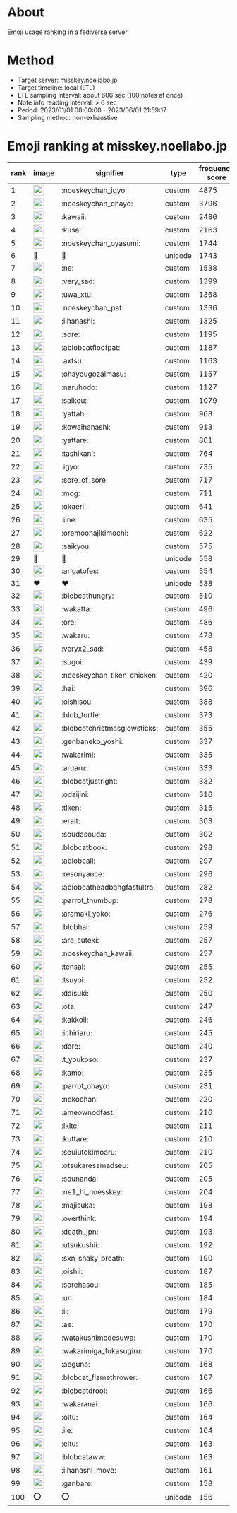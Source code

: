 # About
Emoji usage ranking in a fediverse server

# Method
- Target server: misskey.noellabo.jp
- Target timeline: local (LTL)
- LTL sampling interval: about 606 sec (100 notes at once)
- Note info reading interval: > 6 sec
- Period: 2023/01/01 08:00:00 - 2023/06/01 21:59:17 
- Sampling method: non-exhaustive

# Emoji ranking at misskey.noellabo.jp

|rank|image|signifier|type|frequency score|
|----|----|----|----|----|
|1|<img height="24" src="https://misskey.noellabo.jp/emoji/noeskeychan_igyo.webp">|:noeskeychan_igyo:|custom|4875|
|2|<img height="24" src="https://misskey.noellabo.jp/emoji/noeskeychan_ohayo.webp">|:noeskeychan_ohayo:|custom|3796|
|3|<img height="24" src="https://misskey.noellabo.jp/emoji/kawaii.webp">|:kawaii:|custom|2486|
|4|<img height="24" src="https://misskey.noellabo.jp/emoji/kusa.webp">|:kusa:|custom|2163|
|5|<img height="24" src="https://misskey.noellabo.jp/emoji/noeskeychan_oyasumi.webp">|:noeskeychan_oyasumi:|custom|1744|
|6|🎉|🎉|unicode|1743|
|7|<img height="24" src="https://misskey.noellabo.jp/emoji/ne.webp">|:ne:|custom|1538|
|8|<img height="24" src="https://misskey.noellabo.jp/emoji/very_sad.webp">|:very_sad:|custom|1399|
|9|<img height="24" src="https://misskey.noellabo.jp/emoji/uwa_xtu.webp">|:uwa_xtu:|custom|1368|
|10|<img height="24" src="https://misskey.noellabo.jp/emoji/noeskeychan_pat.webp">|:noeskeychan_pat:|custom|1336|
|11|<img height="24" src="https://misskey.noellabo.jp/emoji/iihanashi.webp">|:iihanashi:|custom|1325|
|12|<img height="24" src="https://misskey.noellabo.jp/emoji/sore.webp">|:sore:|custom|1195|
|13|<img height="24" src="https://misskey.noellabo.jp/emoji/ablobcatfloofpat.webp">|:ablobcatfloofpat:|custom|1187|
|14|<img height="24" src="https://misskey.noellabo.jp/emoji/axtsu.webp">|:axtsu:|custom|1163|
|15|<img height="24" src="https://misskey.noellabo.jp/emoji/ohayougozaimasu.webp">|:ohayougozaimasu:|custom|1157|
|16|<img height="24" src="https://misskey.noellabo.jp/emoji/naruhodo.webp">|:naruhodo:|custom|1127|
|17|<img height="24" src="https://misskey.noellabo.jp/emoji/saikou.webp">|:saikou:|custom|1079|
|18|<img height="24" src="https://misskey.noellabo.jp/emoji/yattah.webp">|:yattah:|custom|968|
|19|<img height="24" src="https://misskey.noellabo.jp/emoji/kowaihanashi.webp">|:kowaihanashi:|custom|913|
|20|<img height="24" src="https://misskey.noellabo.jp/emoji/yattare.webp">|:yattare:|custom|801|
|21|<img height="24" src="https://misskey.noellabo.jp/emoji/tashikani.webp">|:tashikani:|custom|764|
|22|<img height="24" src="https://misskey.noellabo.jp/emoji/igyo.webp">|:igyo:|custom|735|
|23|<img height="24" src="https://misskey.noellabo.jp/emoji/sore_of_sore.webp">|:sore_of_sore:|custom|717|
|24|<img height="24" src="https://misskey.noellabo.jp/emoji/mog.webp">|:mog:|custom|711|
|25|<img height="24" src="https://misskey.noellabo.jp/emoji/okaeri.webp">|:okaeri:|custom|641|
|26|<img height="24" src="https://misskey.noellabo.jp/emoji/iine.webp">|:iine:|custom|635|
|27|<img height="24" src="https://misskey.noellabo.jp/emoji/oremoonajikimochi.webp">|:oremoonajikimochi:|custom|622|
|28|<img height="24" src="https://misskey.noellabo.jp/emoji/saikyou.webp">|:saikyou:|custom|575|
|29|🍗|🍗|unicode|558|
|30|<img height="24" src="https://misskey.noellabo.jp/emoji/arigatofes.webp">|:arigatofes:|custom|554|
|31|❤|❤|unicode|538|
|32|<img height="24" src="https://misskey.noellabo.jp/emoji/blobcathungry.webp">|:blobcathungry:|custom|510|
|33|<img height="24" src="https://misskey.noellabo.jp/emoji/wakatta.webp">|:wakatta:|custom|496|
|34|<img height="24" src="https://misskey.noellabo.jp/emoji/ore.webp">|:ore:|custom|486|
|35|<img height="24" src="https://misskey.noellabo.jp/emoji/wakaru.webp">|:wakaru:|custom|478|
|36|<img height="24" src="https://misskey.noellabo.jp/emoji/veryx2_sad.webp">|:veryx2_sad:|custom|458|
|37|<img height="24" src="https://misskey.noellabo.jp/emoji/sugoi.webp">|:sugoi:|custom|439|
|38|<img height="24" src="https://misskey.noellabo.jp/emoji/noeskeychan_tiken_chicken.webp">|:noeskeychan_tiken_chicken:|custom|420|
|39|<img height="24" src="https://misskey.noellabo.jp/emoji/hai.webp">|:hai:|custom|396|
|40|<img height="24" src="https://misskey.noellabo.jp/emoji/oishisou.webp">|:oishisou:|custom|388|
|41|<img height="24" src="https://misskey.noellabo.jp/emoji/blob_turtle.webp">|:blob_turtle:|custom|373|
|42|<img height="24" src="https://misskey.noellabo.jp/emoji/blobcatchristmasglowsticks.webp">|:blobcatchristmasglowsticks:|custom|355|
|43|<img height="24" src="https://misskey.noellabo.jp/emoji/genbaneko_yoshi.webp">|:genbaneko_yoshi:|custom|337|
|44|<img height="24" src="https://misskey.noellabo.jp/emoji/wakarimi.webp">|:wakarimi:|custom|335|
|45|<img height="24" src="https://misskey.noellabo.jp/emoji/aruaru.webp">|:aruaru:|custom|333|
|46|<img height="24" src="https://misskey.noellabo.jp/emoji/blobcatjustright.webp">|:blobcatjustright:|custom|332|
|47|<img height="24" src="https://misskey.noellabo.jp/emoji/odaijini.webp">|:odaijini:|custom|316|
|48|<img height="24" src="https://misskey.noellabo.jp/emoji/tiken.webp">|:tiken:|custom|315|
|49|<img height="24" src="https://misskey.noellabo.jp/emoji/erait.webp">|:erait:|custom|303|
|50|<img height="24" src="https://misskey.noellabo.jp/emoji/soudasouda.webp">|:soudasouda:|custom|302|
|51|<img height="24" src="https://misskey.noellabo.jp/emoji/blobcatbook.webp">|:blobcatbook:|custom|298|
|52|<img height="24" src="https://misskey.noellabo.jp/emoji/ablobcall.webp">|:ablobcall:|custom|297|
|53|<img height="24" src="https://misskey.noellabo.jp/emoji/resonyance.webp">|:resonyance:|custom|296|
|54|<img height="24" src="https://misskey.noellabo.jp/emoji/ablobcatheadbangfastultra.webp">|:ablobcatheadbangfastultra:|custom|282|
|55|<img height="24" src="https://misskey.noellabo.jp/emoji/parrot_thumbup.webp">|:parrot_thumbup:|custom|278|
|56|<img height="24" src="https://misskey.noellabo.jp/emoji/aramaki_yoko.webp">|:aramaki_yoko:|custom|276|
|57|<img height="24" src="https://misskey.noellabo.jp/emoji/blobhai.webp">|:blobhai:|custom|259|
|58|<img height="24" src="https://misskey.noellabo.jp/emoji/ara_suteki.webp">|:ara_suteki:|custom|257|
|59|<img height="24" src="https://misskey.noellabo.jp/emoji/noeskeychan_kawaii.webp">|:noeskeychan_kawaii:|custom|257|
|60|<img height="24" src="https://misskey.noellabo.jp/emoji/tensai.webp">|:tensai:|custom|255|
|61|<img height="24" src="https://misskey.noellabo.jp/emoji/tsuyoi.webp">|:tsuyoi:|custom|252|
|62|<img height="24" src="https://misskey.noellabo.jp/emoji/daisuki.webp">|:daisuki:|custom|250|
|63|<img height="24" src="https://misskey.noellabo.jp/emoji/ota.webp">|:ota:|custom|247|
|64|<img height="24" src="https://misskey.noellabo.jp/emoji/kakkoii.webp">|:kakkoii:|custom|246|
|65|<img height="24" src="https://misskey.noellabo.jp/emoji/ichiriaru.webp">|:ichiriaru:|custom|245|
|66|<img height="24" src="https://misskey.noellabo.jp/emoji/dare.webp">|:dare:|custom|240|
|67|<img height="24" src="https://misskey.noellabo.jp/emoji/t_youkoso.webp">|:t_youkoso:|custom|237|
|68|<img height="24" src="https://misskey.noellabo.jp/emoji/kamo.webp">|:kamo:|custom|235|
|69|<img height="24" src="https://misskey.noellabo.jp/emoji/parrot_ohayo.webp">|:parrot_ohayo:|custom|231|
|70|<img height="24" src="https://misskey.noellabo.jp/emoji/nekochan.webp">|:nekochan:|custom|220|
|71|<img height="24" src="https://misskey.noellabo.jp/emoji/ameownodfast.webp">|:ameownodfast:|custom|216|
|72|<img height="24" src="https://misskey.noellabo.jp/emoji/ikite.webp">|:ikite:|custom|211|
|73|<img height="24" src="https://misskey.noellabo.jp/emoji/kuttare.webp">|:kuttare:|custom|210|
|74|<img height="24" src="https://misskey.noellabo.jp/emoji/souiutokimoaru.webp">|:souiutokimoaru:|custom|210|
|75|<img height="24" src="https://misskey.noellabo.jp/emoji/otsukaresamadseu.webp">|:otsukaresamadseu:|custom|205|
|76|<img height="24" src="https://misskey.noellabo.jp/emoji/sounanda.webp">|:sounanda:|custom|205|
|77|<img height="24" src="https://misskey.noellabo.jp/emoji/ne1_hi_noesskey.webp">|:ne1_hi_noesskey:|custom|204|
|78|<img height="24" src="https://misskey.noellabo.jp/emoji/majisuka.webp">|:majisuka:|custom|198|
|79|<img height="24" src="https://misskey.noellabo.jp/emoji/overthink.webp">|:overthink:|custom|194|
|80|<img height="24" src="https://misskey.noellabo.jp/emoji/death_jpn.webp">|:death_jpn:|custom|193|
|81|<img height="24" src="https://misskey.noellabo.jp/emoji/utsukushii.webp">|:utsukushii:|custom|192|
|82|<img height="24" src="https://misskey.noellabo.jp/emoji/sxn_shaky_breath.webp">|:sxn_shaky_breath:|custom|190|
|83|<img height="24" src="https://misskey.noellabo.jp/emoji/oishii.webp">|:oishii:|custom|187|
|84|<img height="24" src="https://misskey.noellabo.jp/emoji/sorehasou.webp">|:sorehasou:|custom|185|
|85|<img height="24" src="https://misskey.noellabo.jp/emoji/un.webp">|:un:|custom|184|
|86|<img height="24" src="https://misskey.noellabo.jp/emoji/ii.webp">|:ii:|custom|179|
|87|<img height="24" src="https://misskey.noellabo.jp/emoji/ae.webp">|:ae:|custom|170|
|88|<img height="24" src="https://misskey.noellabo.jp/emoji/watakushimodesuwa.webp">|:watakushimodesuwa:|custom|170|
|89|<img height="24" src="https://misskey.noellabo.jp/emoji/wakarimiga_fukasugiru.webp">|:wakarimiga_fukasugiru:|custom|170|
|90|<img height="24" src="https://misskey.noellabo.jp/emoji/aeguna.webp">|:aeguna:|custom|168|
|91|<img height="24" src="https://misskey.noellabo.jp/emoji/blobcat_flamethrower.webp">|:blobcat_flamethrower:|custom|167|
|92|<img height="24" src="https://misskey.noellabo.jp/emoji/blobcatdrool.webp">|:blobcatdrool:|custom|166|
|93|<img height="24" src="https://misskey.noellabo.jp/emoji/wakaranai.webp">|:wakaranai:|custom|166|
|94|<img height="24" src="https://misskey.noellabo.jp/emoji/oltu.webp">|:oltu:|custom|164|
|95|<img height="24" src="https://misskey.noellabo.jp/emoji/iie.webp">|:iie:|custom|164|
|96|<img height="24" src="https://misskey.noellabo.jp/emoji/eltu.webp">|:eltu:|custom|163|
|97|<img height="24" src="https://misskey.noellabo.jp/emoji/blobcataww.webp">|:blobcataww:|custom|163|
|98|<img height="24" src="https://misskey.noellabo.jp/emoji/iihanashi_move.webp">|:iihanashi_move:|custom|161|
|99|<img height="24" src="https://misskey.noellabo.jp/emoji/ganbare.webp">|:ganbare:|custom|158|
|100|⭕|⭕|unicode|156|
